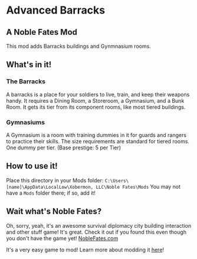 # Advanced Barracks
## A Noble Fates Mod
This mod adds Barracks buildings and Gynmnasium rooms.

## What's in it!

### The Barracks
A barracks is a place for your soldiers to live, train, and keep their weapons
handy. It requires a Dining Room, a Storeroom, a Gymnasium, and a Bunk Room. It
gets its tier from its component rooms, like most tiered buildings.

### Gymnasiums
A Gymnasium is a room with training dummies in it for guards and rangers to
practice their skills. The size requirements are standard for tiered rooms. One
dummy per tier. (Base prestige: 5 per Tier)

## How to use it!

Place this directory in your Mods folder:
`C:\Users\[name]\AppData\LocalLow\Xobermon, LLC\Noble Fates\Mods`
You may not have a `Mods` folder there; if so, add it!

## Wait what's Noble Fates?

Oh, sorry, yeah, it's an awesome survival diplomacy city building interaction
and other stuff game! It's great. Check it out if you found this even though
you don't have the game yet! [NobleFates.com](https://noblefates.com)

It's a very easy game to mod! Learn more about modding it [here](https://noblefates.userecho.com/en/knowledge-bases/2/articles/746-modding-noble-fates)!
